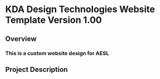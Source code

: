 # KDA Design Technologies Website Template Version 1.00

## Overview

### This is a custom website design for AESL 

## Project Description
